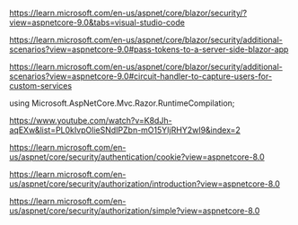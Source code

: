 ﻿
https://learn.microsoft.com/en-us/aspnet/core/blazor/security/?view=aspnetcore-9.0&tabs=visual-studio-code

https://learn.microsoft.com/en-us/aspnet/core/blazor/security/additional-scenarios?view=aspnetcore-9.0#pass-tokens-to-a-server-side-blazor-app

https://learn.microsoft.com/en-us/aspnet/core/blazor/security/additional-scenarios?view=aspnetcore-9.0#circuit-handler-to-capture-users-for-custom-services


using Microsoft.AspNetCore.Mvc.Razor.RuntimeCompilation;


https://www.youtube.com/watch?v=K8dJh-aqEXw&list=PL0kIvpOlieSNdIPZbn-mO15YIjRHY2wI9&index=2


https://learn.microsoft.com/en-us/aspnet/core/security/authentication/cookie?view=aspnetcore-8.0

https://learn.microsoft.com/en-us/aspnet/core/security/authorization/introduction?view=aspnetcore-8.0

https://learn.microsoft.com/en-us/aspnet/core/security/authorization/simple?view=aspnetcore-8.0